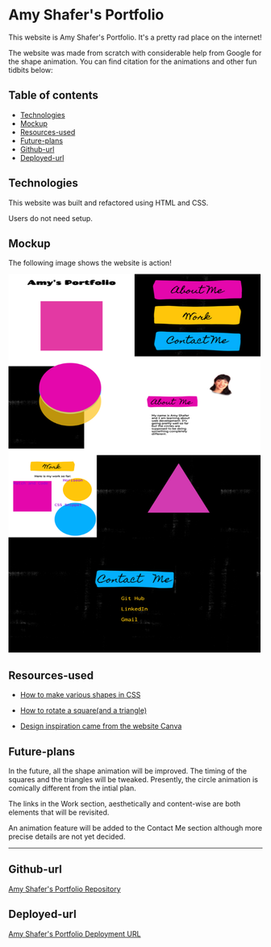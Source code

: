 
# Amy Shafer's Portfolio

This website is Amy Shafer's Portfolio. It's a pretty rad place on the internet!

The website was made from scratch with considerable help from Google for the shape animation. You can find citation for the animations and other fun tidbits below:

## Table of contents
* [Technologies](#technologies)
* [Mockup](#mockup)
* [Resources-used](#resources-used)
* [Future-plans](#future-plans)
* [Github-url](#github-url)
* [Deployed-url](#deployed-url)

## Technologies

This website was built and refactored using HTML and CSS.

Users do not need setup.

## Mockup

The following image shows the website is action!

<img src="./assets/images/amysPortfolio.jpeg" width="500" height="750" alt="Amy Shafer's Portfolio"/>

## Resources-used

* <a href="https://css-tricks.com/the-shapes-of-css/" target="_blank_">How to make various shapes in CSS</a> 

* <a href="https://codepen.io/nwolke/pen/pvLjro" target="_blank_">How to rotate a square(and a triangle)</a> 

* <a href="https://www.canva.com/" target="_blank_">Design inspiration came from the website Canva</a> 

## Future-plans

In the future, all the shape animation will be improved. The timing of the squares and the triangles will be tweaked. Presently, the circle animation is comically different from the intial plan.

The links in the Work section, aesthetically and content-wise are both elements that will be revisited. 

An animation feature will be added to the Contact Me section although more precise details are not yet decided.

---

## Github-url
<a href="https://github.com/AmyShafer/Amy-U-Shafer-Portfolio" target="_blank_"> Amy Shafer's Portfolio Repository </a> 

## Deployed-url
<a href="https://amyshafer.github.io/Amy-U-Shafer-Portfolio/" target="_blank_"> Amy Shafer's Portfolio Deployment URL </a> 


